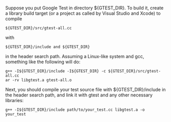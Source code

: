 Suppose you put Google Test in directory ${GTEST_DIR}.  To build it,
create a library build target (or a project as called by Visual Studio
and Xcode) to compile


    ${GTEST_DIR}/src/gtest-all.cc

with

    ${GTEST_DIR}/include and ${GTEST_DIR}

in the header search path.  Assuming a Linux-like system and gcc,
something like the following will do:

    g++ -I${GTEST_DIR}/include -I${GTEST_DIR} -c ${GTEST_DIR}/src/gtest-all.cc
    ar -rv libgtest.a gtest-all.o

Next, you should compile your test source file with
${GTEST_DIR}/include in the header search path, and link it with gtest
and any other necessary libraries:

    g++ -I${GTEST_DIR}/include path/to/your_test.cc libgtest.a -o your_test

